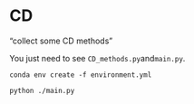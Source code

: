 # CD
“collect some CD methods”

You just need to see `CD_methods.py`and`main.py`.

`conda env create -f environment.yml`

`python ./main.py`
